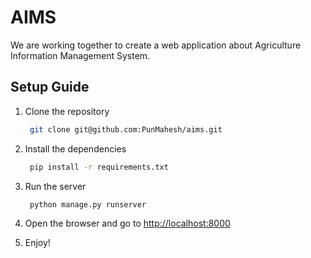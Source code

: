 # AIMS

We are working together to create a web application about Agriculture Information Management System.

## Setup Guide

1. Clone the repository

   ```bash
    git clone git@github.com:PunMahesh/aims.git
   ```

2. Install the dependencies

   ```bash
    pip install -r requirements.txt
   ```

3. Run the server

    ```bash
     python manage.py runserver
    ```

4. Open the browser and go to <http://localhost:8000>

5. Enjoy!
